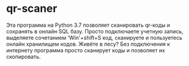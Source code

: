 # qr-scaner
Эта программа на Python 3.7 позволяет сканировать qr-коды и сохранять в онлайн SQL базу. Просто подключаете учетную запись, выделяете сочетанием 'Win'+shift+S код, сканируете и пользуетесь онлайн хранилищем кодов. Живёте в лесу? Без подключения к интернету программа просто сканирует коды и позволяет их скопировать.
